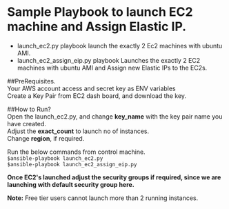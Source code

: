 # Sample Playbook to launch EC2 machine and Assign Elastic IP.

 - launch_ec2.py playbook launch the exactly 2 Ec2 machines with ubuntu AMI.  
 - launch_ec2_assign_eip.py playbook Launches the exactly 2 EC2 machines with ubuntu AMI and Assign new Elastic IPs to the EC2s.  
 
##PreRequisites.  
  Your AWS account access and secret key as ENV variables   
  Create a Key Pair from EC2 dash board, and download the key.
 
##How to Run?  
  Open the launch_ec2.py, and change **key_name** with the key pair name you have created.  
  Adjust the **exact_count** to launch no of instances.  
  Change **region**, if required.
  
  Run the below commands from control machine.  
  ``` $ansible-playbook launch_ec2.py ```  
  ``` $ansible-playbook launch_ec2_assign_eip.py ```  
  
  **Once EC2's launched adjust the security groups if required, since we are launching with default security group here.**
  
**Note:** Free tier users cannot launch more than 2 running instances.  